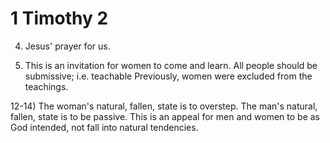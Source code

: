 # 1 Timothy 2


4) Jesus' prayer for us.


11) This is an invitation for women to come and learn. 
  All people should be submissive; i.e. teachable
  Previously, women were excluded from the teachings.


12-14) The woman's natural, fallen, state is to overstep.
  The man's natural, fallen, state is to be passive.
  This is an appeal for men and women to be as God intended, not fall into natural tendencies. 
